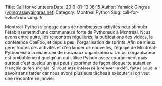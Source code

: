Title: Call for volunteers
Date: 2010-01-13 06:15
Author: Yannick Gingras (ygingras@ygingras.net)
Category: Montréal Python
Slug: call-for-volunteers
Lang: fr

Montréal-Python s'engage dans de nombreuses activités pour stimuler
l'établissement d'une communauté forte de Pythoneux à Montréal. Nous
avons entre autre, les rencontres régulières, la publications des
vidéos, la conférence ConFoo, et depuis peu, l'organisation de sprints.
Afin de mieux gérer toutes ces activités et d'en lancer de nouvelles,
l'équipe de Montréal-Python est à la recherche de nouveaux
organisateurs. Un bon organisateur est probablement quelqu'un qui
utilise Python assez couramment mais surtout c'est quelqu'un qui peut
s'exprimer de façon éloquente autant en français qu'en anglais. Si vous
êtes intéressé à relever le défi, faites nous le savoir sans tarder car
nous avons plusieurs tâches à exécuter si on veut une rencontre en
janvier.
